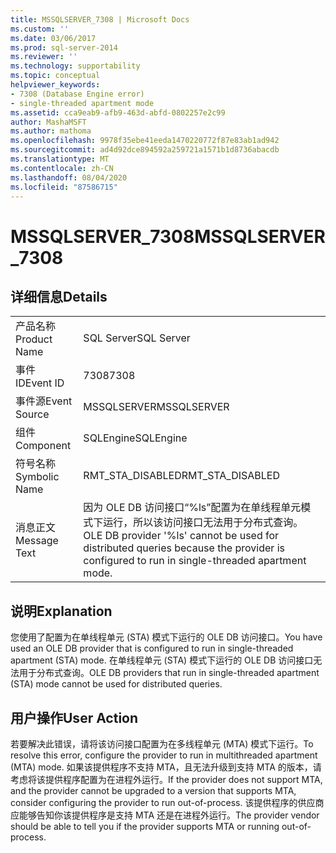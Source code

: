 ```yaml
---
title: MSSQLSERVER_7308 | Microsoft Docs
ms.custom: ''
ms.date: 03/06/2017
ms.prod: sql-server-2014
ms.reviewer: ''
ms.technology: supportability
ms.topic: conceptual
helpviewer_keywords:
- 7308 (Database Engine error)
- single-threaded apartment mode
ms.assetid: cca9eab9-afb9-463d-abfd-0802257e2c99
author: MashaMSFT
ms.author: mathoma
ms.openlocfilehash: 9978f35ebe41eeda1470220772f87e83ab1ad942
ms.sourcegitcommit: ad4d92dce894592a259721a1571b1d8736abacdb
ms.translationtype: MT
ms.contentlocale: zh-CN
ms.lasthandoff: 08/04/2020
ms.locfileid: "87586715"
---
```

# <a name="mssqlserver_7308"></a><span data-ttu-id="8dc0b-102">MSSQLSERVER_7308</span><span class="sxs-lookup"><span data-stu-id="8dc0b-102">MSSQLSERVER_7308</span></span>
    
## <a name="details"></a><span data-ttu-id="8dc0b-103">详细信息</span><span class="sxs-lookup"><span data-stu-id="8dc0b-103">Details</span></span>  
  
|||  
|-|-|  
|<span data-ttu-id="8dc0b-104">产品名称</span><span class="sxs-lookup"><span data-stu-id="8dc0b-104">Product Name</span></span>|<span data-ttu-id="8dc0b-105">SQL Server</span><span class="sxs-lookup"><span data-stu-id="8dc0b-105">SQL Server</span></span>|  
|<span data-ttu-id="8dc0b-106">事件 ID</span><span class="sxs-lookup"><span data-stu-id="8dc0b-106">Event ID</span></span>|<span data-ttu-id="8dc0b-107">7308</span><span class="sxs-lookup"><span data-stu-id="8dc0b-107">7308</span></span>|  
|<span data-ttu-id="8dc0b-108">事件源</span><span class="sxs-lookup"><span data-stu-id="8dc0b-108">Event Source</span></span>|<span data-ttu-id="8dc0b-109">MSSQLSERVER</span><span class="sxs-lookup"><span data-stu-id="8dc0b-109">MSSQLSERVER</span></span>|  
|<span data-ttu-id="8dc0b-110">组件</span><span class="sxs-lookup"><span data-stu-id="8dc0b-110">Component</span></span>|<span data-ttu-id="8dc0b-111">SQLEngine</span><span class="sxs-lookup"><span data-stu-id="8dc0b-111">SQLEngine</span></span>|  
|<span data-ttu-id="8dc0b-112">符号名称</span><span class="sxs-lookup"><span data-stu-id="8dc0b-112">Symbolic Name</span></span>|<span data-ttu-id="8dc0b-113">RMT_STA_DISABLED</span><span class="sxs-lookup"><span data-stu-id="8dc0b-113">RMT_STA_DISABLED</span></span>|  
|<span data-ttu-id="8dc0b-114">消息正文</span><span class="sxs-lookup"><span data-stu-id="8dc0b-114">Message Text</span></span>|<span data-ttu-id="8dc0b-115">因为 OLE DB 访问接口“%ls”配置为在单线程单元模式下运行，所以该访问接口无法用于分布式查询。</span><span class="sxs-lookup"><span data-stu-id="8dc0b-115">OLE DB provider '%ls' cannot be used for distributed queries because the provider is configured to run in single-threaded apartment mode.</span></span>|  
  
## <a name="explanation"></a><span data-ttu-id="8dc0b-116">说明</span><span class="sxs-lookup"><span data-stu-id="8dc0b-116">Explanation</span></span>  
 <span data-ttu-id="8dc0b-117">您使用了配置为在单线程单元 (STA) 模式下运行的 OLE DB 访问接口。</span><span class="sxs-lookup"><span data-stu-id="8dc0b-117">You have used an OLE DB provider that is configured to run in single-threaded apartment (STA) mode.</span></span> <span data-ttu-id="8dc0b-118">在单线程单元 (STA) 模式下运行的 OLE DB 访问接口无法用于分布式查询。</span><span class="sxs-lookup"><span data-stu-id="8dc0b-118">OLE DB providers that run in single-threaded apartment (STA) mode cannot be used for distributed queries.</span></span>  
  
## <a name="user-action"></a><span data-ttu-id="8dc0b-119">用户操作</span><span class="sxs-lookup"><span data-stu-id="8dc0b-119">User Action</span></span>  
 <span data-ttu-id="8dc0b-120">若要解决此错误，请将该访问接口配置为在多线程单元 (MTA) 模式下运行。</span><span class="sxs-lookup"><span data-stu-id="8dc0b-120">To resolve this error, configure the provider to run in multithreaded apartment (MTA) mode.</span></span> <span data-ttu-id="8dc0b-121">如果该提供程序不支持 MTA，且无法升级到支持 MTA 的版本，请考虑将该提供程序配置为在进程外运行。</span><span class="sxs-lookup"><span data-stu-id="8dc0b-121">If the provider does not support MTA, and the provider cannot be upgraded to a version that supports MTA, consider configuring the provider to run out-of-process.</span></span> <span data-ttu-id="8dc0b-122">该提供程序的供应商应能够告知你该提供程序是支持 MTA 还是在进程外运行。</span><span class="sxs-lookup"><span data-stu-id="8dc0b-122">The provider vendor should be able to tell you if the provider supports MTA or running out-of-process.</span></span>  
  
  
